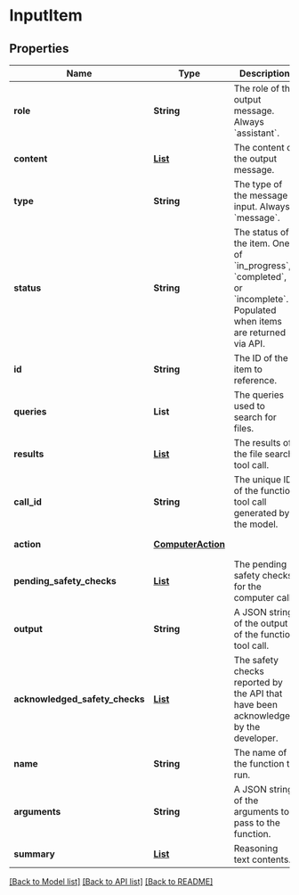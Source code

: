 # InputItem
## Properties

| Name | Type | Description | Notes |
|------------ | ------------- | ------------- | -------------|
| **role** | **String** | The role of the output message. Always &#x60;assistant&#x60;.  | [default to null] |
| **content** | [**List**](OutputContent.md) | The content of the output message.  | [default to null] |
| **type** | **String** | The type of the message input. Always &#x60;message&#x60;.  | [default to null] |
| **status** | **String** | The status of the item. One of &#x60;in_progress&#x60;, &#x60;completed&#x60;, or &#x60;incomplete&#x60;. Populated when items are returned via API.  | [default to null] |
| **id** | **String** | The ID of the item to reference. | [default to null] |
| **queries** | **List** | The queries used to search for files.  | [default to null] |
| **results** | [**List**](FileSearchToolCall_results_inner.md) | The results of the file search tool call.  | [optional] [default to null] |
| **call\_id** | **String** | The unique ID of the function tool call generated by the model. | [default to null] |
| **action** | [**ComputerAction**](ComputerAction.md) |  | [default to null] |
| **pending\_safety\_checks** | [**List**](ComputerToolCallSafetyCheck.md) | The pending safety checks for the computer call.  | [default to null] |
| **output** | **String** | A JSON string of the output of the function tool call. | [default to null] |
| **acknowledged\_safety\_checks** | [**List**](ComputerCallSafetyCheckParam.md) | The safety checks reported by the API that have been acknowledged by the developer. | [optional] [default to null] |
| **name** | **String** | The name of the function to run.  | [default to null] |
| **arguments** | **String** | A JSON string of the arguments to pass to the function.  | [default to null] |
| **summary** | [**List**](ReasoningItem_summary_inner.md) | Reasoning text contents.  | [default to null] |

[[Back to Model list]](../README.md#documentation-for-models) [[Back to API list]](../README.md#documentation-for-api-endpoints) [[Back to README]](../README.md)


